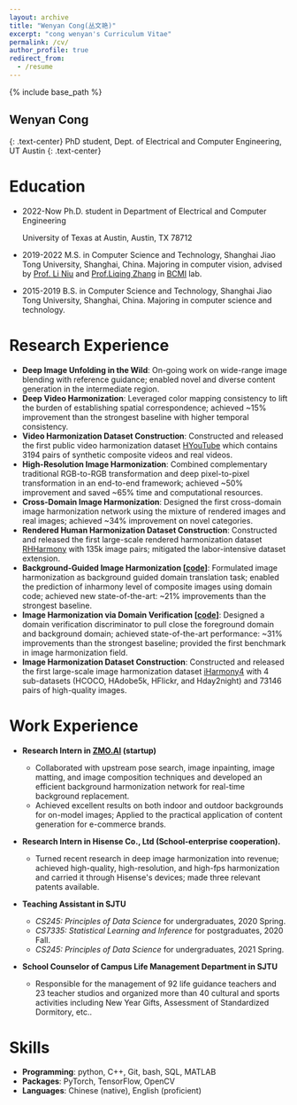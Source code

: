 ```yaml
---
layout: archive
title: "Wenyan Cong(丛文艳)"
excerpt: "cong wenyan's Curriculum Vitae"
permalink: /cv/
author_profile: true
redirect_from:
  - /resume
---
```


{% include base_path %}

## Wenyan Cong
{: .text-center}
PhD student, Dept. of Electrical and Computer Engineering, UT Austin
{: .text-center}

Education
======
* 2022-Now Ph.D. student in Department of Electrical and Computer Engineering

  University of Texas at Austin, Austin, TX 78712

* 2019-2022 M.S. in Computer Science and Technology, Shanghai Jiao Tong University, Shanghai, China. Majoring in computer vision, advised by [Prof. Li Niu](http://bcmi.sjtu.edu.cn/home/niuli/) and [Prof.Liqing Zhang](https://www.cs.sjtu.edu.cn/PeopleDetail.aspx?id=67) in [BCMI](http://bcmi.sjtu.edu.cn) lab.

* 2015-2019 B.S. in Computer Science and Technology, Shanghai Jiao Tong University, Shanghai, China. Majoring in computer science and technology.


Research Experience
======
* **Deep Image Unfolding in the Wild**: On-going work on wide-range image blending with reference guidance; enabled novel and diverse content generation in the intermediate region.
* **Deep Video Harmonization**: Leveraged color mapping consistency to lift the burden of establishing spatial correspondence; achieved ~15% improvement than the strongest baseline with higher temporal consistency.
* **Video Harmonization Dataset Construction**: Constructed and released the first public video harmonization dataset [HYouTube](https://github.com/bcmi/Video-Harmonization-Dataset-HYouTube) which contains 3194 pairs of synthetic composite videos and real videos. 
* **High-Resolution Image Harmonization**: Combined complementary traditional RGB-to-RGB transformation and deep pixel-to-pixel transformation in an end-to-end framework; achieved ~50% improvement and saved ~65% time and computational resources.
* **Cross-Domain Image Harmonization**: Designed the first cross-domain image harmonization network using the mixture of rendered images and real images; achieved ~34% improvement on novel categories.
* **Rendered Human Harmonization Dataset Construction**: Constructed and released the first large-scale rendered harmonization dataset [RHHarmony](https://github.com/bcmi/Rendered_Image_Harmonization_Datasets) with 135k image pairs; mitigated the labor-intensive dataset extension.
* **Background-Guided Image Harmonization [[code](https://github.com/bcmi/BargainNet)]**: Formulated image harmonization as background guided domain translation task; enabled the prediction of inharmony level of composite images using domain code; achieved new state-of-the-art: ~21% improvements than the strongest baseline.
* **Image Harmonization via Domain Verification [[code](https://github.com/bcmi/Image_Harmonization_Datasets)]**: Designed a domain verification discriminator to pull close the foreground domain and background domain; achieved state-of-the-art performance: ~31% improvements than the strongest baseline; provided the first benchmark in image harmonization field.
* **Image Harmonization Dataset Construction**: Constructed and released the first large-scale image harmonization dataset [iHarmony4](https://github.com/bcmi/Image_Harmonization_Datasets) with 4 sub-datasets (HCOCO, HAdobe5k, HFlickr, and Hday2night) and 73146 pairs of high-quality images.


Work Experience
======

* **Research Intern in [ZMO.AI](https://www.zmo.ai/zh/about-us/) (startup)**
  - Collaborated with upstream pose search, image inpainting, image matting, and image composition techniques and developed an efficient background harmonization network for real-time background replacement.
  - Achieved excellent results on both indoor and outdoor backgrounds for on-model images; Applied to the practical application of content generation for e-commerce brands.

* **Research Intern in Hisense Co., Ltd (School-enterprise cooperation).**
  - Turned recent research in deep image harmonization into revenue; achieved high-quality, high-resolution, and high-fps harmonization and carried it through Hisense's devices; made three relevant patents available.


* **Teaching Assistant in SJTU**
  - *CS245: Principles of Data Science* for undergraduates, 2020 Spring.
  - *CS7335: Statistical Learning and Inference* for postgraduates, 2020 Fall. 
  - *CS245: Principles of Data Science* for undergraduates, 2021 Spring.

* **School Counselor of Campus Life Management Department in SJTU**
	- Responsible for the management of 92 life guidance teachers and 23 teacher studios  and organized more than 40 cultural and sports activities including New Year Gifts, Assessment of Standardized Dormitory, etc..


Skills
======

* **Programming**: python, C++, Git, bash, SQL, MATLAB
* **Packages**: PyTorch, TensorFlow, OpenCV
* **Languages**: Chinese (native), English (proficient)